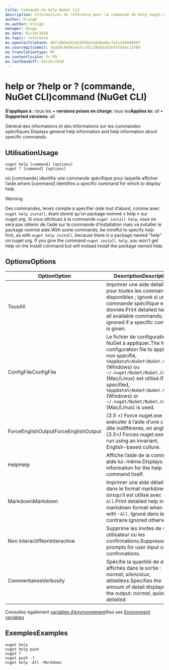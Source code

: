 ```yaml
---
title: Commande de help NuGet CLI
description: Informations de référence pour la commande de help nuget.exe
author: kraigb
ms.author: kraigb
manager: douge
ms.date: 01/18/2018
ms.topic: reference
ms.openlocfilehash: dbfc803e24c824d30e128d6e86cfa3c43660668f
ms.sourcegitcommit: 3eab9c4dd41ea7ccd2c28bb5ab16f6fbbec13708
ms.translationtype: MT
ms.contentlocale: fr-FR
ms.lasthandoff: 04/26/2018
---
```

# <a name="help-or--command-nuget-cli"></a><span data-ttu-id="0151e-103">help or ?</span><span class="sxs-lookup"><span data-stu-id="0151e-103">help or ?</span></span> <span data-ttu-id="0151e-104">(commande, NuGet CLI)</span><span class="sxs-lookup"><span data-stu-id="0151e-104">command (NuGet CLI)</span></span>

<span data-ttu-id="0151e-105">**S’applique à :** tous les &bullet; **versions prises en charge**: tous les</span><span class="sxs-lookup"><span data-stu-id="0151e-105">**Applies to:** all &bullet; **Supported versions**: all</span></span>

<span data-ttu-id="0151e-106">Général des informations et des informations sur les commandes spécifiques.</span><span class="sxs-lookup"><span data-stu-id="0151e-106">Displays general help information and help information about specific commands.</span></span>

## <a name="usage"></a><span data-ttu-id="0151e-107">Utilisation</span><span class="sxs-lookup"><span data-stu-id="0151e-107">Usage</span></span>

```cli
nuget help [command] [options]
nuget ? [command] [options]
```

<span data-ttu-id="0151e-108">où [commande] identifie une commande spécifique pour laquelle afficher l’aide.</span><span class="sxs-lookup"><span data-stu-id="0151e-108">where [command] identifies a specific command for which to display help.</span></span>

> [!Warning]
> <span data-ttu-id="0151e-109">Des commandes, tenez compte à spécifier *aide* tout d’abord, comme avec `nuget help install`, étant donné qu’un package nommé « help » sur nuget.org. Si vous attribuez à la commande `nuget install help`, vous ne sera pas obtenir de l’aide sur la commande d’installation mais va installer le package nommé aide.</span><span class="sxs-lookup"><span data-stu-id="0151e-109">With some commands, be mindful to specify *help* first, as with `nuget help install`, because there is a package named "help" on nuget.org. If you give the command `nuget install help`, you won't get help on the install command but will instead install the package named help.</span></span>

## <a name="options"></a><span data-ttu-id="0151e-110">Options</span><span class="sxs-lookup"><span data-stu-id="0151e-110">Options</span></span>

| <span data-ttu-id="0151e-111">Option</span><span class="sxs-lookup"><span data-stu-id="0151e-111">Option</span></span> | <span data-ttu-id="0151e-112">Description</span><span class="sxs-lookup"><span data-stu-id="0151e-112">Description</span></span> |
| --- | --- |
| <span data-ttu-id="0151e-113">Tous</span><span class="sxs-lookup"><span data-stu-id="0151e-113">All</span></span> | <span data-ttu-id="0151e-114">Imprimer une aide détaillée pour toutes les commandes disponibles ; ignoré si une commande spécifique est donnée.</span><span class="sxs-lookup"><span data-stu-id="0151e-114">Print detailed help for all available commands; ignored if a specific command is given.</span></span> |
| <span data-ttu-id="0151e-115">ConfigFile</span><span class="sxs-lookup"><span data-stu-id="0151e-115">ConfigFile</span></span> | <span data-ttu-id="0151e-116">Le fichier de configuration NuGet à appliquer.</span><span class="sxs-lookup"><span data-stu-id="0151e-116">The NuGet configuration file to apply.</span></span> <span data-ttu-id="0151e-117">Si non spécifié, `%AppData%\NuGet\NuGet.Config` (Windows) ou `~/.nuget/NuGet/NuGet.Config` (Mac/Linux) est utilisé.</span><span class="sxs-lookup"><span data-stu-id="0151e-117">If not specified, `%AppData%\NuGet\NuGet.Config` (Windows) or `~/.nuget/NuGet/NuGet.Config` (Mac/Linux) is used.</span></span>|
| <span data-ttu-id="0151e-118">ForceEnglishOutput</span><span class="sxs-lookup"><span data-stu-id="0151e-118">ForceEnglishOutput</span></span> | <span data-ttu-id="0151e-119">*(3.5 +)*  Force nuget.exe pour exécuter à l’aide d’une culture dite indifférente, en anglais.</span><span class="sxs-lookup"><span data-stu-id="0151e-119">*(3.5+)* Forces nuget.exe to run using an invariant, English-based culture.</span></span> |
| <span data-ttu-id="0151e-120">Help</span><span class="sxs-lookup"><span data-stu-id="0151e-120">Help</span></span> | <span data-ttu-id="0151e-121">Affiche l’aide de la commande aide lui-même.</span><span class="sxs-lookup"><span data-stu-id="0151e-121">Displays help information for the help command itself.</span></span> |
| <span data-ttu-id="0151e-122">Markdown</span><span class="sxs-lookup"><span data-stu-id="0151e-122">Markdown</span></span> | <span data-ttu-id="0151e-123">Imprimer une aide détaillée dans le format markdown lorsqu’il est utilisé avec `-All`.</span><span class="sxs-lookup"><span data-stu-id="0151e-123">Print detailed help in markdown format when used with `-All`.</span></span> <span data-ttu-id="0151e-124">Ignoré dans le cas contraire.</span><span class="sxs-lookup"><span data-stu-id="0151e-124">Ignored otherwise.</span></span> |
| <span data-ttu-id="0151e-125">Non interactif</span><span class="sxs-lookup"><span data-stu-id="0151e-125">NonInteractive</span></span> | <span data-ttu-id="0151e-126">Supprime les invites de saisie utilisateur ou les confirmations.</span><span class="sxs-lookup"><span data-stu-id="0151e-126">Suppresses prompts for user input or confirmations.</span></span> |
| <span data-ttu-id="0151e-127">Commentaires</span><span class="sxs-lookup"><span data-stu-id="0151e-127">Verbosity</span></span> | <span data-ttu-id="0151e-128">Spécifie la quantité de détails affichés dans la sortie : *normal*, *silencieux*, *détaillées*.</span><span class="sxs-lookup"><span data-stu-id="0151e-128">Specifies the amount of detail displayed in the output: *normal*, *quiet*, *detailed*.</span></span> |

<span data-ttu-id="0151e-129">Consultez également [variables d’environnement](cli-ref-environment-variables.md)</span><span class="sxs-lookup"><span data-stu-id="0151e-129">Also see [Environment variables](cli-ref-environment-variables.md)</span></span>

## <a name="examples"></a><span data-ttu-id="0151e-130">Exemples</span><span class="sxs-lookup"><span data-stu-id="0151e-130">Examples</span></span>

```cli
nuget help
nuget help push
nuget ?
nuget push -?
nuget help -All -Markdown
```
